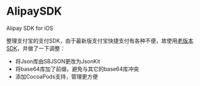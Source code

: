 AlipaySDK
=========

Alipay SDK for iOS

整理支付宝的支付SDK，由于最新版支付宝快捷支付有各种不便，故使用[老版本SDK](http://download.alipay.com/public/api/base/WS_SECURE_PAY.zip)，并做了一下调整：
* 将Json库由SBJSON更改为JsonKit
* 将base64库加了前缀，避免与其它的base64库冲突
* 添加CocoaPods支持，管理更方便

